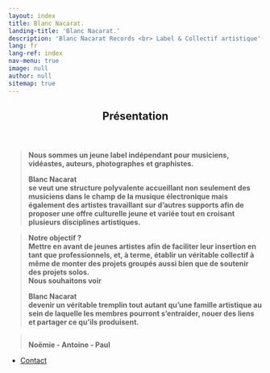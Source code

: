 ```yaml
---
layout: index
title: Blanc Nacarat.
landing-title: 'Blanc Nacarat.'
description: 'Blanc Nacarat Records <br> Label & Collectif artistique'
lang: fr
lang-ref: index
nav-menu: true
image: null
author: null
sitemap: true
---
```


<section id="two">
    <div class="inner">
        <header class="major">
            <h2>Présentation</h2>
        </header>
		<blockquote><b> Nous sommes un jeune label indépendant pour musiciens, vidéastes, auteurs, photographes et graphistes.
		<br>
		<p class="logo" style="padding-left: 0em;padding-right: 0em;margin-bottom: 0px;"><strong> Blanc Nacarat&nbsp;</strong></p>se veut une structure polyvalente accueillant non seulement des musiciens dans le champ de la musique électronique mais également des artistes travaillant sur d’autres supports afin de proposer une offre culturelle jeune et variée tout en croisant plusieurs disciplines artistiques. 
		</b></blockquote>
		<blockquote>
			<b> Notre objectif ?
				<br> Mettre en avant de jeunes artistes afin de faciliter leur insertion en tant que professionnels, et, à terme, établir un véritable collectif à même de monter des projets groupés aussi bien que de soutenir des projets solos.
				<br> Nous souhaitons voir <p class="logo" style="padding-left: 0em;padding-right: 0em;margin-bottom: 0px;"><strong> Blanc Nacarat&nbsp;</strong></p>devenir un véritable tremplin tout autant qu’une famille artistique au sein de laquelle les membres pourront s’entraider, nouer des liens et partager ce qu’ils produisent.
			</b>
		</blockquote>
		<blockquote>
			<b style ="display: flex;">
				<p style="margin-bottom: 0px;text-align:center;"> Noëmie - Antoine - Paul </p>
			</b>
		</blockquote>
			<ul class="actions">
                   		<li>
                   			<a href="{{site.url}}/fr/contact" class="button special">Contact</a>
                   		</li>
			</ul>
    </div>
</section>